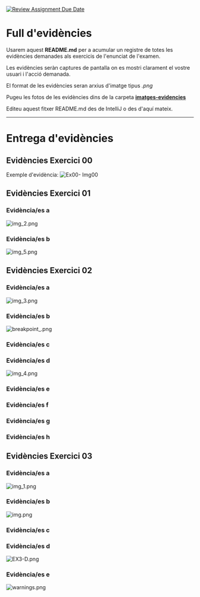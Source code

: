 [![Review Assignment Due Date](https://classroom.github.com/assets/deadline-readme-button-22041afd0340ce965d47ae6ef1cefeee28c7c493a6346c4f15d667ab976d596c.svg)](https://classroom.github.com/a/prNKG_kO)
# Full d'evidències
Usarem aquest **README.md** per a acumular un registre de totes les evidències demanades als exercicis de l'enunciat de l'examen.

Les evidències seràn captures de pantalla on es mostri clarament el vostre usuari i l'acció demanada.

El format de les evidències seran arxius d'imatge tipus *.png*

Pugeu les fotos de les evidències dins de la carpeta **[imatges-evidencies](imatges_evidencies)**

Editeu aquest fitxer README.md des de IntelliJ o des d'aquí mateix.

---
# Entrega d'evidències

## Evidències Exercici 00
Exemple d'evidència:
![Ex00- Img00](imatges_evidencies/Ex00-Img00.png)

## Evidències Exercici 01
### Evidència/es a
![img_2.png](img_2.png)
### Evidència/es b
![img_5.png](img_5.png)
## Evidències Exercici 02
### Evidència/es a
![img_3.png](img_3.png)
### Evidència/es b
![breakpoint_.png](imatges_evidencies/breakpoint_.png)
### Evidència/es c
### Evidència/es d
![img_4.png](img_4.png)
### Evidència/es e
### Evidència/es f
### Evidència/es g
### Evidència/es h

## Evidències Exercici 03
### Evidència/es a
![img_1.png](img_1.png)
### Evidència/es b
![img.png](img.png)
### Evidència/es c
### Evidència/es d
![EX3-D.png](imatges_evidencies/EX3-D.png)
### Evidència/es e
![warnings.png](imatges_evidencies/warnings.png)
